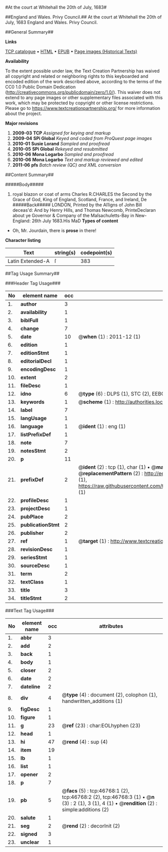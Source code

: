 #At the court at Whitehall the 20th of July, 1683#

##England and Wales. Privy Council.##
At the court at Whitehall the 20th of July, 1683
England and Wales. Privy Council.

##General Summary##

**Links**

[TCP catalogue](http://www.ota.ox.ac.uk/tcp/)  • 
[HTML](http://tei.it.ox.ac.uk/tcp/Texts-HTML/free/A38/A38349.html)  • 
[EPUB](http://tei.it.ox.ac.uk/tcp/Texts-EPUB/free/A38/A38349.epub) • 
[Page images (Historical Texts)](https://historicaltexts.jisc.ac.uk/eebo-11207897e)

**Availability**

To the extent possible under law, the Text Creation Partnership has waived all copyright and related or neighboring rights to this keyboarded and encoded edition of the work described above, according to the terms of the CC0 1.0 Public Domain Dedication (http://creativecommons.org/publicdomain/zero/1.0/). This waiver does not extend to any page images or other supplementary files associated with this work, which may be protected by copyright or other license restrictions. Please go to https://www.textcreationpartnership.org/ for more information about the project.

**Major revisions**

1. __2009-03__ __TCP__ *Assigned for keying and markup*
1. __2009-04__ __SPi Global__ *Keyed and coded from ProQuest page images*
1. __2010-01__ __Susie Lorand__ *Sampled and proofread*
1. __2010-05__ __SPi Global__ *Rekeyed and resubmitted*
1. __2010-06__ __Mona Logarbo__ *Sampled and proofread*
1. __2010-06__ __Mona Logarbo__ *Text and markup reviewed and edited*
1. __2011-06__ __pfs__ *Batch review (QC) and XML conversion*

##Content Summary##

#####Body#####

1. royal blazon or coat of arms
Charles R.CHARLES the Second by the Grace of God, King of England, Scotland, France, and Ireland, De
#####Back#####
LONDON, Printed by the Aſſigns of John Bill deceas'd: And by Henry Hills, and Thomas Newcomb, PrinteDeclaran about ye Governor & Company of the Maſsachuſetts-Bay in New-England: 26th July 1683.His MaD
**Types of content**

  * Oh, Mr. Jourdain, there is **prose** in there!

**Character listing**


|Text|string(s)|codepoint(s)|
|---|---|---|
|Latin Extended-A|ſ|383|

##Tag Usage Summary##

###Header Tag Usage###

|No|element name|occ|attributes|
|---|---|---|---|
|1.|__author__|3||
|2.|__availability__|1||
|3.|__biblFull__|1||
|4.|__change__|7||
|5.|__date__|10| @__when__ (1) : 2011-12 (1)|
|6.|__edition__|1||
|7.|__editionStmt__|1||
|8.|__editorialDecl__|1||
|9.|__encodingDesc__|1||
|10.|__extent__|2||
|11.|__fileDesc__|1||
|12.|__idno__|6| @__type__ (6) : DLPS (1), STC (2), EEBO-CITATION (1), OCLC (1), VID (1)|
|13.|__keywords__|1| @__scheme__ (1) : http://authorities.loc.gov/ (1)|
|14.|__label__|7||
|15.|__langUsage__|1||
|16.|__language__|1| @__ident__ (1) : eng (1)|
|17.|__listPrefixDef__|1||
|18.|__note__|7||
|19.|__notesStmt__|2||
|20.|__p__|11||
|21.|__prefixDef__|2| @__ident__ (2) : tcp (1), char (1)  •  @__matchPattern__ (2) : ([0-9\-]+):([0-9IVX]+) (1), (.+) (1)  •  @__replacementPattern__ (2) : http://eebo.chadwyck.com/downloadtiff?vid=$1&page=$2 (1), https://raw.githubusercontent.com/textcreationpartnership/Texts/master/tcpchars.xml#$1 (1)|
|22.|__profileDesc__|1||
|23.|__projectDesc__|1||
|24.|__pubPlace__|2||
|25.|__publicationStmt__|2||
|26.|__publisher__|2||
|27.|__ref__|1| @__target__ (1) : http://www.textcreationpartnership.org/docs/. (1)|
|28.|__revisionDesc__|1||
|29.|__seriesStmt__|1||
|30.|__sourceDesc__|1||
|31.|__term__|2||
|32.|__textClass__|1||
|33.|__title__|3||
|34.|__titleStmt__|2||


###Text Tag Usage###

|No|element name|occ|attributes|
|---|---|---|---|
|1.|__abbr__|3||
|2.|__add__|2||
|3.|__back__|1||
|4.|__body__|1||
|5.|__closer__|2||
|6.|__date__|2||
|7.|__dateline__|2||
|8.|__div__|4| @__type__ (4) : document (2), colophon (1), handwritten_additions (1)|
|9.|__figDesc__|1||
|10.|__figure__|1||
|11.|__g__|23| @__ref__ (23) : char:EOLhyphen (23)|
|12.|__head__|1||
|13.|__hi__|47| @__rend__ (4) : sup (4)|
|14.|__item__|19||
|15.|__lb__|1||
|16.|__list__|1||
|17.|__opener__|2||
|18.|__p__|7||
|19.|__pb__|5| @__facs__ (5) : tcp:46768:1 (2), tcp:46768:2 (2), tcp:46768:3 (1)  •  @__n__ (3) : 2 (1), 3 (1), 4 (1)  •  @__rendition__ (2) : simple:additions (2)|
|20.|__salute__|1||
|21.|__seg__|2| @__rend__ (2) : decorInit (2)|
|22.|__signed__|3||
|23.|__unclear__|1||
